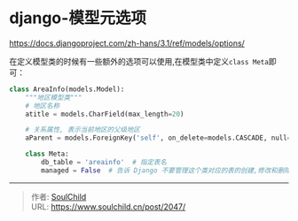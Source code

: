 # django-模型元选项

<!--more-->
https://docs.djangoproject.com/zh-hans/3.1/ref/models/options/

在定义模型类的时候有一些额外的选项可以使用,在模型类中定义`class Meta`即可：
```python
class AreaInfo(models.Model):
    """地区模型类"""
    # 地区名称
    atitle = models.CharField(max_length=20)

    # 关系属性, 表示当前地区的父级地区
    aParent = models.ForeignKey('self', on_delete=models.CASCADE, null=True, blank=True)  # 和自己关联

    class Meta:
        db_table = 'areainfo'  # 指定表名
        managed = False  # 告诉 Django 不要管理这个类对应的表的创建,修改和删除(migrate)

```


---

> 作者: [SoulChild](https://www.soulchild.cn)  
> URL: https://www.soulchild.cn/post/2047/  

